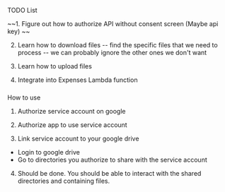 TODO List

~~1. Figure out how to authorize API without consent screen (Maybe api key) ~~

2. Learn how to download files
-- find the specific files that we need to process
-- we can probably ignore the other ones we don't want

3. Learn how to upload files

4. Integrate into Expenses Lambda function


### 
How to use

1. Authorize service account on google 

2. Authorize app to use service account

3. Link service account to your google drive
- Login to google drive
- Go to directories you authorize to share with the service account

4. Should be done. You should be able to interact with the shared directories and containing files.